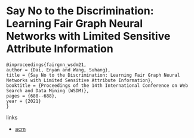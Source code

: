 # Say No to the Discrimination: Learning Fair Graph Neural Networks with Limited Sensitive Attribute Information

```
@inproceedings{fairgnn_wsdm21,
author = {Dai, Enyan and Wang, Suhang},
title = {Say No to the Discrimination: Learning Fair Graph Neural Networks with Limited Sensitive Attribute Information},
booktitle = {Proceedings of the 14th International Conference on Web Search and Data Mining (WSDM)},
pages = {680--688},
year = {2021}
}
```

links
- [acm](https://dl.acm.org/doi/abs/10.1145/3437963.3441752)
